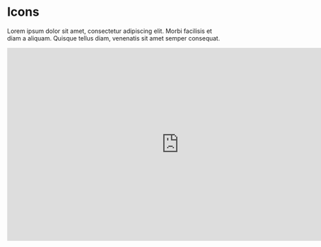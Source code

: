 # Icons

Lorem ipsum dolor sit amet, consectetur adipiscing elit. Morbi facilisis et diam a aliquam. Quisque tellus diam, venenatis sit amet semper consequat.

<iframe style="border: none;" width="800" height="450" src="https://www.figma.com/embed?embed_host=share&url=https%3A%2F%2Fwww.figma.com%2Ffile%2Fc1HgzKtajyFy30q7v4OTwiEL%2FSwanix-Icons%3Fnode-id%3D0%253A1" allowfullscreen></iframe>
